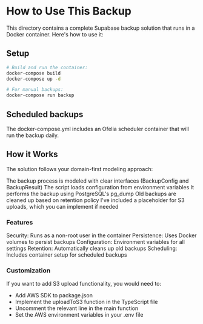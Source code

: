 # How to Use This Backup

This directory contains a complete Supabase backup solution that runs in a Docker container. Here's
how to use it:

## Setup

```bash
# Build and run the container:
docker-compose build
docker-compose up -d

# For manual backups:
docker-compose run backup
```

## Scheduled backups

The docker-compose.yml includes an Ofelia scheduler container that will run the backup daily.

## How it Works

The solution follows your domain-first modeling approach:

The backup process is modeled with clear interfaces (BackupConfig and BackupResult) The script loads
configuration from environment variables It performs the backup using PostgreSQL's pg_dump Old
backups are cleaned up based on retention policy I've included a placeholder for S3 uploads, which
you can implement if needed

### Features

Security: Runs as a non-root user in the container Persistence: Uses Docker volumes to persist
backups Configuration: Environment variables for all settings Retention: Automatically cleans up old
backups Scheduling: Includes container setup for scheduled backups

### Customization

If you want to add S3 upload functionality, you would need to:

- Add AWS SDK to package.json
- Implement the uploadToS3 function in the TypeScript file
- Uncomment the relevant line in the main function
- Set the AWS environment variables in your .env file
